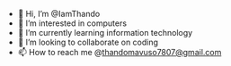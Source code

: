 - 👋 Hi, I’m @IamThando
- 👀 I’m interested in computers
- 🌱 I’m currently learning information technology
- 💞️ I’m looking to collaborate on coding
- 📫 How to reach me @thandomavuso7807@gmail.com

<!---
IamThando/IamThando is a ✨ special ✨ repository because its `README.md` (this file) appears on your GitHub profile.
You can click the Preview link to take a look at your changes.
--->
